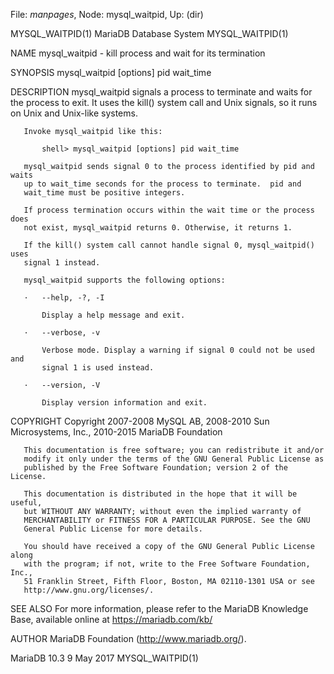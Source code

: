 File: *manpages*,  Node: mysql_waitpid,  Up: (dir)

MYSQL_WAITPID(1)            MariaDB Database System           MYSQL_WAITPID(1)



NAME
       mysql_waitpid - kill process and wait for its termination

SYNOPSIS
       mysql_waitpid [options] pid wait_time

DESCRIPTION
       mysql_waitpid signals a process to terminate and waits for the process
       to exit. It uses the kill() system call and Unix signals, so it runs on
       Unix and Unix-like systems.

       Invoke mysql_waitpid like this:

           shell> mysql_waitpid [options] pid wait_time

       mysql_waitpid sends signal 0 to the process identified by pid and waits
       up to wait_time seconds for the process to terminate.  pid and
       wait_time must be positive integers.

       If process termination occurs within the wait time or the process does
       not exist, mysql_waitpid returns 0. Otherwise, it returns 1.

       If the kill() system call cannot handle signal 0, mysql_waitpid() uses
       signal 1 instead.

       mysql_waitpid supports the following options:

       ·   --help, -?, -I

           Display a help message and exit.

       ·   --verbose, -v

           Verbose mode. Display a warning if signal 0 could not be used and
           signal 1 is used instead.

       ·   --version, -V

           Display version information and exit.

COPYRIGHT
       Copyright 2007-2008 MySQL AB, 2008-2010 Sun Microsystems, Inc.,
       2010-2015 MariaDB Foundation

       This documentation is free software; you can redistribute it and/or
       modify it only under the terms of the GNU General Public License as
       published by the Free Software Foundation; version 2 of the License.

       This documentation is distributed in the hope that it will be useful,
       but WITHOUT ANY WARRANTY; without even the implied warranty of
       MERCHANTABILITY or FITNESS FOR A PARTICULAR PURPOSE. See the GNU
       General Public License for more details.

       You should have received a copy of the GNU General Public License along
       with the program; if not, write to the Free Software Foundation, Inc.,
       51 Franklin Street, Fifth Floor, Boston, MA 02110-1301 USA or see
       http://www.gnu.org/licenses/.


SEE ALSO
       For more information, please refer to the MariaDB Knowledge Base,
       available online at https://mariadb.com/kb/

AUTHOR
       MariaDB Foundation (http://www.mariadb.org/).



MariaDB 10.3                      9 May 2017                  MYSQL_WAITPID(1)
